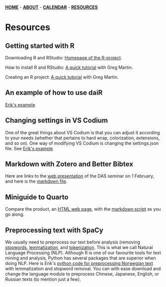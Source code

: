 [**HOME**](/index.md) - [**ABOUT**](/about.md) - [**CALENDAR**](/calendar.md) - [**RESOURCES**](/resources.md)

# Resources

## Getting started with R

Downloading R and RStudio: [Homepage of the R-project](https://cran.r-project.org/).

How to install R and RStudio: [A quick tutorial](https://www.youtube.com/watch?v=orjLGFmx6l4) with Greg Martin.

Creating an R project: [A quick tutorial](https://www.youtube.com/watch?v=e8B9YU_M5FM) with Greg Martin.

## An example of how to use daiR

[Erik's example](/contents/using_dair.html)

## Changing settings in VS Codium

One of the great things about VS Codium is that you can adjust it according to your needs (whether that pertains to hard wrap, colorization, extensions, and so on). One way of modifying VS Codium is changing the settings.json file. See [Erik's example](/contents/optimizing_vs_codium.html)



## Markdown with Zotero and Better Bibtex

Here are links to the [web presentation](/contents/betterbibtex/markdown_zotero.html) of the DAS seminar on 1 February, and here is the [markdown file](/contents/betterbibtex/markdown_zotero.qmd).




## Miniguide to Quarto

Compare the product, an [HTML web page](/contents/miniguide_quarto.html), with the [markdown script](/contents/miniguide_quarto.qmd) as you go along.





## Preprocessing text with SpaCy

We usually need to preprocess our text before analysis (removing [stopwords](https://kavita-ganesan.com/what-are-stop-words/#.Y9kqAq3MJaQ), [lemmatization](https://www.techtarget.com/searchenterpriseai/definition/lemmatization), and [tokenization](https://www.geeksforgeeks.org/nlp-how-tokenizing-text-sentence-words-works/). This is what we call Natural Language Processing (NLP). Although R is one of our favourite tools for text mining and analysis, Python has several packages that are superior when doing NLP. Here is Erik's [python code for preprocessing Norwegian text](/contents/spacy_language_processing.html) with lemmatization and stopword removal. You can with ease download and change the language module to preprocess Chinese, Japanese, English, or Russian texts (to mention just a few).

